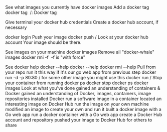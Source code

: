 See what images you currently have
docker images
Add a docker tag
docker tag <image ID>  <docker hub username>/<image name>:<version label or tag>
Docker tag

Give terminal your docker hub credentials
Create a docker hub account, if necessary

docker login
Push your image
docker push <docker hub username>/<image name>
Look at your docker hub account
Your image should be there.

See images on your machine
docker images
Remove all "docker-whale" images
docker rmi -f <image ID or image name>
-f is "with force"

See docker help
docker --help
docker <COMMAND> --help
docker rmi --help
Pull from your repo
run it this way if it's our go web app from previous step
docker run -d -p 80:80 <yourusername>/<app-name>
for some other image you might use this
docker run <yourusername>/<app-name>
Stop your container from running
docker ps
docker stop <container id>
docker ps
docker images
Look at what you've done
gained an understanding of containers & Docker
gained an understanding of Docker, images, containers, image repositories
installed Docker
run a software image in a container
located an interesting image on Docker Hub
run the image on your own machine
modified an image to create your own and run it
built a docker image with a Go web app
run a docker container with a Go web app
create a Docker Hub account and repository
pushed your image to Docker Hub for others to share
